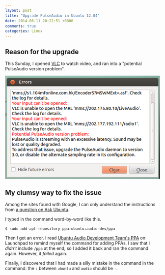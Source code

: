 ```yaml
---
layout: post
title: "Upgrade PulseAudio in Ubuntu 12.04"
date: 2014-06-11 20:22:51 +0800
comments: true
categories: Linux
---
```


Reason for the upgrade
---

This Sunday, I opened [VLC] to watch video, and ran into a "potential PulseAudio version problem".

![VLC error dialog showing a PulseAudio version problem][VLCErrDialog]

My clumsy way to fix the issue
---

Among the sites found with Google, I can only understand the instructions from [a question on Ask Ubuntu][AskUbuntu258892].

I typed in the command word-by-word like this.

<pre class="cli"><code class="ubuntu_gnome_terminal">$ sudo add-apt-repository ppa:ubuntu:audio-dev/ppa</code></pre>

Then I got an error.  I read [Ubuntu Audio Development Team's PPA][ubuntu-audio-dev] on Launchpad to remind myself the command for adding PPAs.  I saw that I *didn't* include `/ppa` at the end, so I added it back and ran the command again.  However, it *failed* again.

Finally, I discovered that I had made a silly mistake in the command in the command: the `:` between `ubuntu` and `audio` should be `-`.

[VLC]: https://www.videolan.org/vlc/ "VLC media player"
[AskUbuntu258892]: http://askubuntu.com/a/289380 "How to upgrade pulseaudio"
[ubuntu-audio-dev]: https://launchpad.net/~ubuntu-audio-dev/+archive/ppa

[VLCErrDialog]: /images/posts/PulseAudioUpgrade/errors.png
